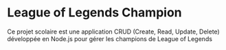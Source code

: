 # League of Legends Champion 

Ce projet scolaire est une application CRUD (Create, Read, Update, Delete) développée en Node.js pour gérer les champions de League of Legends
